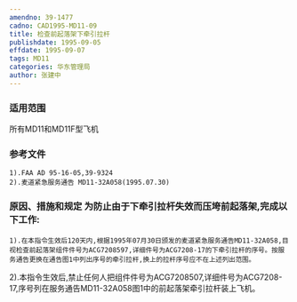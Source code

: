 ```yaml
---
amendno: 39-1477
cadno: CAD1995-MD11-09
title: 检查前起落架下牵引拉杆
publishdate: 1995-09-05
effdate: 1995-09-07
tags: MD11
categories: 华东管理局
author: 张建中
---
```


### 适用范围 
所有MD11和MD11F型飞机

<!--more-->
### 参考文件
    1).FAA AD 95-16-05,39-9324 
    2).麦道紧急服务通告 MD11-32A058(1995.07.30) 

### 原因、措施和规定     为防止由于下牵引拉杆失效而压垮前起落架,完成以下工作: 
    1).在本指令生效后120天内,根据1995年07月30日颁发的麦道紧急服务通告MD11-32A058,目视检查前起落架组件件号为ACG7208597,详细件号为ACG7208-17的下牵引拉杆的序号。按服务通告更换在通告图1中列出序号的牵引拉杆,换上的拉杆序号应不在上述列出范围。 
2).本指令生效后,禁止任何人把组件件号为ACG7208507,详细件号为ACG7208-17,序号列在服务通告MD11-32A058图1中的前起落架牵引拉杆装上飞机。

